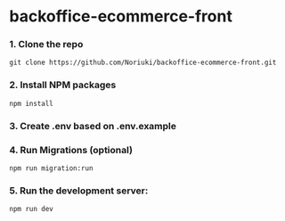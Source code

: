 # backoffice-ecommerce-front

### 1. Clone the repo
```git clone https://github.com/Noriuki/backoffice-ecommerce-front.git```

### 2. Install NPM packages
``` npm install ```

### 3. Create .env based on .env.example

### 4. Run Migrations (optional)
```npm run migration:run```

### 5. Run the development server:
```npm run dev```
